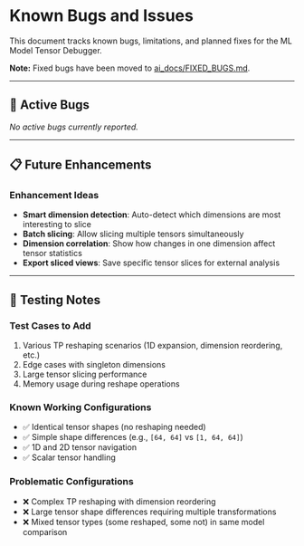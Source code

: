 # Known Bugs and Issues

This document tracks known bugs, limitations, and planned fixes for the ML Model Tensor Debugger.

**Note:** Fixed bugs have been moved to [ai_docs/FIXED_BUGS.md](ai_docs/FIXED_BUGS.md).

---

## 🐛 Active Bugs

*No active bugs currently reported.*

---

## 📋 Future Enhancements

### Enhancement Ideas
- **Smart dimension detection**: Auto-detect which dimensions are most interesting to slice
- **Batch slicing**: Allow slicing multiple tensors simultaneously  
- **Dimension correlation**: Show how changes in one dimension affect tensor statistics
- **Export sliced views**: Save specific tensor slices for external analysis

---

## 🧪 Testing Notes

### Test Cases to Add
1. Various TP reshaping scenarios (1D expansion, dimension reordering, etc.)
2. Edge cases with singleton dimensions
3. Large tensor slicing performance
4. Memory usage during reshape operations

### Known Working Configurations  
- ✅ Identical tensor shapes (no reshaping needed)
- ✅ Simple shape differences (e.g., `[64, 64]` vs `[1, 64, 64]`)
- ✅ 1D and 2D tensor navigation
- ✅ Scalar tensor handling

### Problematic Configurations
- ❌ Complex TP reshaping with dimension reordering  
- ❌ Large tensor shape differences requiring multiple transformations
- ❌ Mixed tensor types (some reshaped, some not) in same model comparison